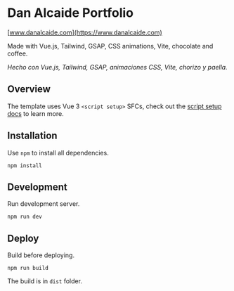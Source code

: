 # Dan Alcaide Portfolio

[www.danalcaide.com](https://www.danalcaide.com)

Made with Vue.js, Tailwind, GSAP, CSS animations, Vite, chocolate and coffee.

_Hecho con Vue.js, Tailwind, GSAP, animaciones CSS, Vite, chorizo y paella._

## Overview

The template uses Vue 3 `<script setup>` SFCs, check out the [script setup docs](https://v3.vuejs.org/api/sfc-script-setup.html#sfc-script-setup) to learn more.

## Installation

Use `npm` to install all dependencies.

`npm install`

## Development

Run development server.

`npm run dev`

## Deploy

Build before deploying.

`npm run build`

The build is in `dist` folder.
